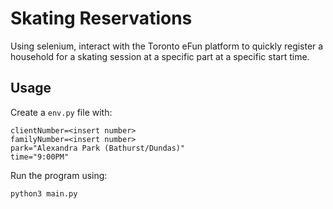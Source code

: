 # Skating Reservations
Using selenium, interact with the Toronto eFun platform to quickly register a household for a skating session at a specific part at a specific start time.

## Usage
Create a `env.py` file with:
```
clientNumber=<insert number>
familyNumber=<insert number>
park="Alexandra Park (Bathurst/Dundas)"
time="9:00PM"
```

Run the program using:
```
python3 main.py
```
